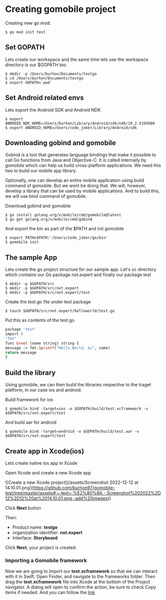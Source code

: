 
# Creating gomobile project

Creating new go mod:
```
$ go mod init test
```

## Set GOPATH
Lets create our workspace and the same time lets use the workspace directory is our $GOPATH too.
```
$ mkdir -p /Users/burhon/Documents/testgo
$ cd /Users/burhon/Documents/testgo
$ export GOPATH=`pwd`
```

## Set Android related envs
Lets export the Android SDK and Android NDK
```
$ export ANDROID_NDK_HOME=/Users/burhon/Library/Android/sdk/ndk/19.2.5345600
$ export ANDROID_HOME=/Users/code_joker/Library/Android/sdk
```

## Downloading gobind and gomobile 
Gobind is a tool that generates language bindings that make it possible to call Go functions from Java and Objective-C. It is called internally by gomobile which can help us build cross-platform applications. We need this two to build our mobile app library.

Optionally, one can develop an entire mobile application using build command of gomobile. But we wont be doing that. We will, however, develop a library that can be used by mobile applications. And to build this, we will use bind command of gomobile.

Download gobind and gomobile
```
$ go install golang.org/x/mobile/cmd/gomobile@latest
$ go get golang.org/x/mobile/cmd/gobind
```

And export the bin as part of the $PATH and init gomobile
```
$ export PATH=$PATH:'/Users/code_joker/go/bin'
$ gomobile init
```

## The sample App
Lets create the go project structure for our sample app. Let's sc directory which contains our Go package not.expert and finally our package test
```
$ mkdir -p $GOPATH/src
$ mkdir -p $GOPATH/src/not.expert
$ mkdir -p $GOPATH/src/not.expert/test
```

Create the test.go file under test package
```
$ touch $GOPATH/src/not.expert/helloworld/test.go
```

Put this as contents of the test.go
```ruby
package 'test'
import (
"fmt"
func Greet (name string) string {
message := fmt.Sprintf("Hello World, &s", name) 
return message
}
```

## Build the library
Using gomobile, we can then build the libraries respective to the traget platform, in our case ios and android.

Build framework for ios
```
$ gomobile bind -target=ios -o $GOPATH/build/test.xcframework -v $GOPATH/src/not.expert/test
```

And build aar for android
```
$ gomobile bind -target=android -o $GOPATH/build/test.aar -v $GOPATH/src/not.expert/test
```

## Create app in Xcode(ios)
Lets create native ios app in Xcode

Open Xcode and create a new Xcode app

![Create a new Xcode project](/assets/Screenshot 2022-12-12 at 14.10.01.png](https://github.com/burhon97/gomobile-test/tree/master/assets#:~:text=.%E2%80%8A.-,Screenshot%202022%2D12%2D12%20at%2014.10.01.png,-add%20images))

Click **Next** button 

Then: 
+ Product name: **testgo**
+ organization identifier: **not.expert**
+ Interface: **Storyboard**

Click **Next**, your project is created.

### Importing a Gomobile framework
Now we are going to import our **test.xcframework** so that we can interact with it in Swift. Open Finder, and navigate to the frameworks folder. Then drag the **test.xcframework** file into Xcode at the bottom of the Project navigator. A dialog will open to confirm the action, be sure to check Copy items if needed. And you can follow the [link](https://denbeke.be/blog/programming/go-mobile-example-running-caddy-ios/#:~:text=Building%20an%20iOS%20app%20with%20the%20framework)




